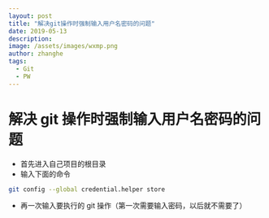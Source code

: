 ```yaml
---
layout: post
title: "解决git操作时强制输入用户名密码的问题"
date: 2019-05-13
description:
image: /assets/images/wxmp.png
author: zhanghe
tags:
  - Git
  - PW
---
```


# 解决 git 操作时强制输入用户名密码的问题

- 首先进入自己项目的根目录
- 输入下面的命令

```bash
git config --global credential.helper store
```

- 再一次输入要执行的 git 操作（第一次需要输入密码，以后就不需要了）

